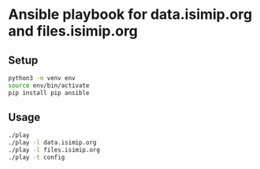 Ansible playbook for data.isimip.org and files.isimip.org
=========================================================

Setup
-----

```bash
python3 -m venv env
source env/bin/activate
pip install pip ansible
```


Usage
-----

```bash
./play
./play -l data.isimip.org
./play -l files.isimip.org
./play -t config
```
